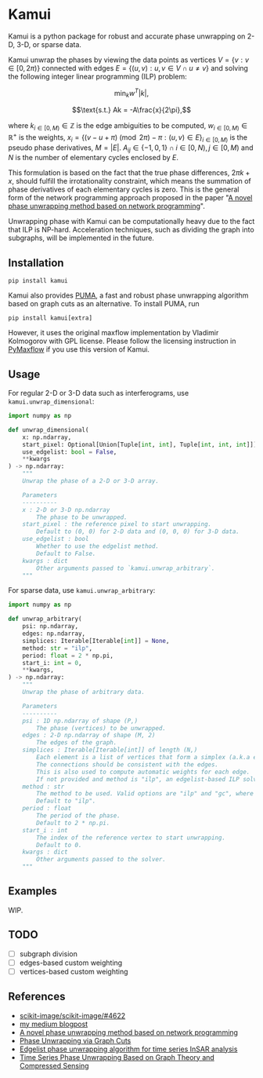 # Kamui

Kamui is a python package for robust and accurate phase unwrapping on 2-D, 3-D, or sparse data. 

Kamui unwrap the phases by viewing the data points as vertices $`V = \{v: v \in [0, 2\pi)\}`$ connected with edges $`E = \{(u, v): u, v\in V \cap u \neq v\}`$ and solving the following integer linear programming (ILP) problem:

```math
\min_{k} w^T |k|,
```

```math
\text{s.t.} Ak = -A\frac{x}{2\pi},
```
where $`k_{i \in [0, M)} \in \mathbb{Z}`$ is the edge ambiguities to be computed, $`w_{i \in [0, M)} \in \mathbb{R}^+`$ is the weights, $`x_i = \{(v - u + \pi) \pmod {2\pi} - \pi: (u, v) \in E\}_{i \in [0, M)}`$ is the pseudo phase derivatives, $`M = |E|`$. 
$`A_{ij} \in \{-1, 0, 1\} \cap i \in [0, N), j \in [0, M)`$ and $N$ is the number of elementary cycles enclosed by $E$.

This formulation is based on the fact that the true phase differences, $2\pi k + x$, should fulfill the irrotationality constraint, which means the summation of phase derivatives of each elementary cycles is zero.
This is the general form of the network programming approach proposed in the paper "[A novel phase unwrapping method based on network programming](https://ieeexplore.ieee.org/document/673674)".

Unwrapping phase with Kamui can be computationally heavy due to the fact that ILP is NP-hard.
Acceleration techniques, such as dividing the graph into subgraphs, will be implemented in the future.

## Installation

```commandline
pip install kamui
```

Kamui also provides [PUMA](https://ieeexplore.ieee.org/document/4099386), a fast and robust phase unwrapping algorithm based on graph cuts as an alternative.
To install PUMA, run

```commandline
pip install kamui[extra]
```

However, it uses the original maxflow implementation by Vladimir Kolmogorov with GPL license.
Please follow the licensing instruction in [PyMaxflow](http://pmneila.github.io/PyMaxflow/#indices-and-tables) if you use this version of Kamui.


## Usage

For regular 2-D or 3-D data such as interferograms, use `kamui.unwrap_dimensional`:

```python
import numpy as np

def unwrap_dimensional(
    x: np.ndarray,
    start_pixel: Optional[Union[Tuple[int, int], Tuple[int, int, int]]] = None,
    use_edgelist: bool = False,
    **kwargs
) -> np.ndarray:
    """
    Unwrap the phase of a 2-D or 3-D array.

    Parameters
    ----------
    x : 2-D or 3-D np.ndarray
        The phase to be unwrapped.
    start_pixel : the reference pixel to start unwrapping.
        Default to (0, 0) for 2-D data and (0, 0, 0) for 3-D data.
    use_edgelist : bool
        Whether to use the edgelist method.
        Default to False.
    kwargs : dict
        Other arguments passed to `kamui.unwrap_arbitrary`.
    """
```

For sparse data, use `kamui.unwrap_arbitrary`:

```python
import numpy as np

def unwrap_arbitrary(
    psi: np.ndarray,
    edges: np.ndarray,
    simplices: Iterable[Iterable[int]] = None,
    method: str = "ilp",
    period: float = 2 * np.pi,
    start_i: int = 0,
    **kwargs,
) -> np.ndarray:
    """
    Unwrap the phase of arbitrary data.

    Parameters
    ----------
    psi : 1D np.ndarray of shape (P,)
        The phase (vertices) to be unwrapped. 
    edges : 2-D np.ndarray of shape (M, 2)
        The edges of the graph.
    simplices : Iterable[Iterable[int]] of length (N,)
        Each element is a list of vertices that form a simplex (a.k.a elementary cycle).
        The connections should be consistent with the edges.
        This is also used to compute automatic weights for each edge.
        If not provided and method is "ilp", an edgelist-based ILP solver will be used without weighting.
    method : str
        The method to be used. Valid options are "ilp" and "gc", where "gc" correponds to PUMA.
        Default to "ilp".
    period : float
        The period of the phase.
        Default to 2 * np.pi.
    start_i : int
        The index of the reference vertex to start unwrapping.
        Default to 0.
    kwargs : dict
        Other arguments passed to the solver.
    """
```

## Examples

WIP.

## TODO

- [ ] subgraph division
- [ ] edges-based custom weighting
- [ ] vertices-based custom weighting

## References

- [scikit-image/scikit-image/#4622](https://github.com/scikit-image/scikit-image/issues/4622)
- [my medium blogpost](https://medium.com/@ILoveJK/%E7%9B%B8%E4%BD%8D%E9%87%8D%E5%BB%BA%E8%88%87%E5%9C%96%E5%AD%B8-phase-unwrapping-using-minimum-cost-network-flow-%E4%B8%89-b64732901f17)
- [A novel phase unwrapping method based on network programming](https://ieeexplore.ieee.org/document/673674)
- [Phase Unwrapping via Graph Cuts](https://ieeexplore.ieee.org/document/4099386)
- [Edgelist phase unwrapping algorithm for time series InSAR analysis](https://opg.optica.org/josaa/abstract.cfm?uri=josaa-27-3-605)
- [Time Series Phase Unwrapping Based on Graph Theory and Compressed Sensing](https://ieeexplore.ieee.org/document/9387451?arnumber=9387451)